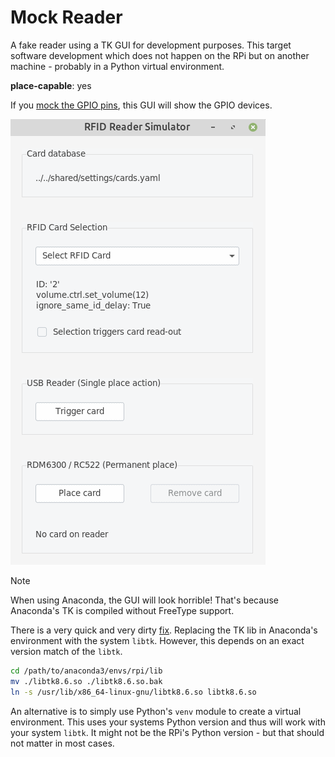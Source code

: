 # Mock Reader

A fake reader using a TK GUI for development purposes. This target
software development which does not happen on the RPi but on another
machine - probably in a Python virtual environment.

**place-capable**: yes

If you [mock the GPIO pins](../../builders/gpio.md#use-mock-pins), this GUI will show the GPIO devices.

![image](mock_reader.png)

> [!NOTE]
> When using Anaconda, the GUI will look horrible! That's because Anaconda's TK is compiled without FreeType support.
>
> There is a very quick and very dirty [fix](https://stackoverflow.com/questions/47769187/make-anacondas-tkinter-aware-of-system-fonts-or-install-new-fonts-for-anaconda).
> Replacing the TK lib in Anaconda's environment with the system `libtk`.
> However, this depends on an exact version match of the `libtk`.
>
> ``` bash
> cd /path/to/anaconda3/envs/rpi/lib
> mv ./libtk8.6.so ./libtk8.6.so.bak
> ln -s /usr/lib/x86_64-linux-gnu/libtk8.6.so libtk8.6.so
> ```
>
> An alternative is to simply use Python's `venv` module to create a virtual environment. This uses your systems Python version and thus will work with your system `libtk`. It might not be the RPi's Python version - but that should not matter in most cases.
